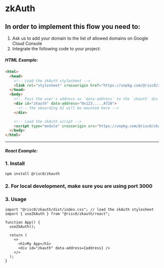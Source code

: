 # zkAuth

## In order to implement this flow you need to:

1. Ask us to add your domain to the list of allowed domains on Google Cloud Console
2. Integrate the following code to your project:

##### HTML Example:

```html
<html>
  <head>
    <!-- Load the zkAuth stylesheet -->
    <link rel="stylesheet" crossorigin href="https://unpkg.com/@risc0/zkauth@latest/dist/index.css">
  </head>
  <body>
    <!-- Pass the user's address as `data-address` to the `zkauth` div -->
    <div id="zkauth" data-address="0x123.....A728">
      <!-- the oboarding UI will be mounted here -->
    </div>

    <!-- Load the zkAuth script -->
    <script type="module" crossorigin src="https://unpkg.com/@risc0/zkauth@latest/dist/index.js"></script>
  </body>
</html>
```

---

##### React Example:

### 1. Install

```bash
npm install @risc0/zkauth
```

### 2. For local development, make sure you are using port 3000

### 3. Usage

```tsx
import "@risc0/zkauth/dist/index.css"; // load the zkAuth stylesheet
import { useZkAuth } from "@risc0/zkauth/react";

function App() {
  useZkAuth();

  return (
    <>
      <h1>My App</h1>
      <div id="zkauth" data-address={address} />
    </>
  );
}
```
